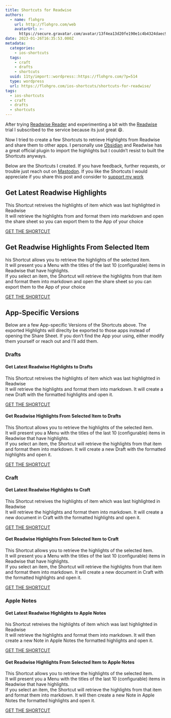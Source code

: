```yaml
---
title: Shortcuts for Readwise
authors:
  - name: flohgro
    url: http://flohgro.com/web
    avatarUrl: >-
      https://secure.gravatar.com/avatar/13f4ea13d20fe190e1c4b4324daec918?s=96&d=mm&r=g
date: 2023-01-26T16:35:53.000Z
metadata:
  categories:
    - ios-shortcuts
  tags:
    - craft
    - drafts
    - shortcuts
  uuid: 11ty/import::wordpress::https://flohgro.com/?p=514
  type: wordpress
  url: https://flohgro.com/ios-shortcuts/shortcuts-for-readwise/
tags:
  - ios-shortcuts
  - craft
  - drafts
  - shortcuts
---
```

After trying [Readwise Reader](https://read.readwise.io) and experimenting a bit with the [Readwise](https://readwise.io) trial I subscribed to the service because its just great 😄.

Now I tried to create a few Shortcuts to retrieve Highlights from Readwise and share them to other apps. I personally use [Obsidian](https://obsidian.md) and Readwise has a great official plugin to import the highlights but I couldn’t resist to built the Shortcuts anyways.

Below are the Shortcuts I created. If you have feedback, further requests, or trouble just reach out on [Mastodon](https://mastodon.social/@flohgro). If you like the Shortcuts I would appreciate if you share this post and consider to [support my work](https://flohgro.com/donate/)

## Get Latest Readwise Highlights

This Shortcut retreives the highlights of item which was last highlighted in Readwise  
It will retrieve the highlights from and format them into markdown and open the share sheet so you can export them to the App of your choice

[GET THE SHORTCUT](https://www.icloud.com/shortcuts/90774ac72780468caf3a327fdc2eca14)

## Get Readwise Highlights From Selected Item

his Shortcut allows you to retrieve the highlights of the selected item.  
It will present you a Menu with the titles of the last 10 (configurable) items in Readwise that have highlights.  
If you select an item, the Shortcut will retrieve the highlights from that item and format them into markdown and open the share sheet so you can export them to the App of your choice

[GET THE SHORTCUT](https://www.icloud.com/shortcuts/32f83a81fbaf43f6aeae9fa81926e660)

## App-Specific Versions

Below are a few App-specific Versions of the Shortcuts above. The exported Highlights will direclty be exported to those apps instead of opening the Share Sheet. If you don’t find the App your using, either modify them yourself or reach out and I’ll add them.

### Drafts

#### Get Latest Readwise Highlights to Drafts

This Shortcut retreives the highlights of item which was last highlighted in Readwise  
It will retrieve the highlights and format them into markdown. It will create a new Draft with the formatted highlights and open it.

[GET THE SHORTCUT](https://www.icloud.com/shortcuts/10bda47c9e474cd5bed0f523ee982c21)

#### Get Readwise Highlights From Selected Item to Drafts

This Shortcut allows you to retrieve the highlights of the selected item.  
It will present you a Menu with the titles of the last 10 (configurable) items in Readwise that have highlights.  
If you select an item, the Shortcut will retrieve the highlights from that item and format them into markdown. It will create a new Draft with the formatted highlights and open it.

[GET THE SHORTCUT](https://www.icloud.com/shortcuts/f24946309b214dca82c6be572773e488)

### Craft

#### Get Latest Readwise Highlights to Craft

This Shortcut retreives the highlights of item which was last highlighted in Readwise  
It will retrieve the highlights and format them into markdown. It will create a new document in Craft with the formatted highlights and open it.

[GET THE SHORTCUT](https://www.icloud.com/shortcuts/234f0b66bede4029b0b9bd649447060c)

#### Get Readwise Highlights From Selected Item to Craft

This Shortcut allows you to retrieve the highlights of the selected item.  
It will present you a Menu with the titles of the last 10 (configurable) items in Readwise that have highlights.  
If you select an item, the Shortcut will retrieve the highlights from that item and format them into markdown. It will create a new document in Craft with the formatted highlights and open it.

[GET THE SHORTCUT](https://www.icloud.com/shortcuts/d0cf798bb3204930a6fc7b13cc54f951)

### Apple Notes

#### Get Latest Readwise Highlights to Apple Notes

his Shortcut retreives the highlights of item which was last highlighted in Readwise  
It will retrieve the highlights and format them into markdown. It will then create a new Note in Apple Notes the formatted highlights and open it.

[GET THE SHORTCUT](https://www.icloud.com/shortcuts/32635eb3ccdd4febb1e953e478c1a866)

#### Get Readwise Highlights From Selected Item to Apple Notes

This Shortcut allows you to retrieve the highlights of the selected item.  
It will present you a Menu with the titles of the last 10 (configurable) items in Readwise that have highlights.  
If you select an item, the Shortcut will retrieve the highlights from that item and format them into markdown. It will then create a new Note in Apple Notes the formatted highlights and open it.

[GET THE SHORTCUT](https://www.icloud.com/shortcuts/ef35de4a4c214055b7349cef6fa24dc2)